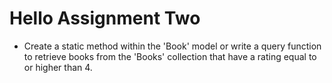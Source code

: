 # Hello Assignment Two

* Create a static method within the 'Book' model or write a query function to retrieve books from the 'Books' collection that have a rating equal to or higher than 4.